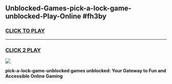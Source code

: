 
## Unblocked-Games-pick-a-lock-game-unblocked-Play-Online #fh3by
<h3>
<a href="https://news.freeplayer.one?title=pick-a-lock-game-unblocked&ref=3">CLICK TO PLAY</a></h3>
<hr>

<h3>
<a href="https://news.freeplayer.one?title=pick-a-lock-game-unblocked&ref=3">CLICK 2 PLAY</a>
  
</h3>

<a href="https://news.freeplayer.one?title=pick-a-lock-game-unblocked&ref=3"><img src="https://clearcache.store/games.png"></a>


**pick-a-lock-game-unblocked games unblocked: Your Gateway to Fun and Accessible Online Gaming**
